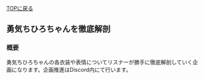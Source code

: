 [TOPに戻る](https://kkumt93.github.io/Chihiro_1stAnni/)
## 勇気ちひろちゃんを徹底解剖

### 概要
勇気ちひろちゃんの各衣装や表情についてリスナーが勝手に徹底解剖していく企画になります。企画推進はDiscord内にて行います。